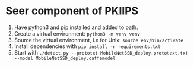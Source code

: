 # Seer component of PKIIPS

1. Have python3 and pip installed and added to path.
2. Create a virtual environment: `python3 -m venv venv`
3. Source the virtual environment, i.e for Unix: `source env/bin/activate`
4. Install dependencies with `pip install -r requirements.txt`
5. Start with `./detect.py --prototxt MobileNetSSD_deploy.prototext.txt --model MobileNetSSD_deploy.caffemodel`

